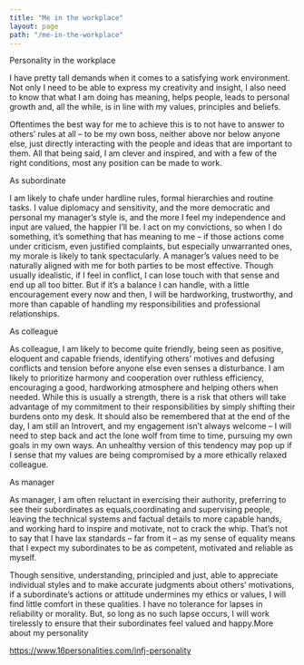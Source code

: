 ```yaml
---
title: "Me in the workplace"
layout: page
path: "/me-in-the-workplace"
---
```


Personality in the workplace

I have pretty tall demands when it comes to a satisfying work environment. Not only I need to be able to express my creativity and insight, I also need to know that what I am doing has meaning, helps people, leads to personal growth and, all the while, is in line with my values, principles and beliefs.

Oftentimes the best way for me to achieve this is to not have to answer to others’ rules at all – to be my own boss, neither above nor below anyone else, just directly interacting with the people and ideas that are important to them. All that being said, I am clever and inspired, and with a few of the right conditions, most any position can be made to work.

As subordinate

I am likely to chafe under hardline rules, formal hierarchies and routine tasks. I value diplomacy and sensitivity, and the more democratic and personal my manager’s style is, and the more I feel my independence and input are valued, the happier I’ll be. I act on my convictions, so when I do something, it’s something that has meaning to me – if those actions come under criticism, even justified complaints, but especially unwarranted ones, my morale is likely to tank spectacularly.
A manager’s values need to be naturally aligned with me for both parties to be most effective. Though usually idealistic, if I feel in conflict, I can lose touch with that sense and end up all too bitter. But if it’s a balance I can handle, with a little encouragement every now and then, I will be hardworking, trustworthy, and more than capable of handling my responsibilities and professional relationships.

As colleague

As colleague, I am likely to become quite friendly, being seen as positive, eloquent and capable friends, identifying others’ motives and defusing conflicts and tension before anyone else even senses a disturbance. I am likely to prioritize harmony and cooperation over ruthless efficiency, encouraging a good, hardworking atmosphere and helping others when needed. While this is usually a strength, there is a risk that others will take advantage of my commitment to their responsibilities by simply shifting their burdens onto my desk.
It should also be remembered that at the end of the day, I am still an Introvert, and my engagement isn’t always welcome – I will need to step back and act the lone wolf from time to time, pursuing my own goals in my own ways. An unhealthy version of this tendency may pop up if I sense that my values are being compromised by a more ethically relaxed colleague.

As manager

As manager, I am often reluctant in exercising their authority, preferring to see their subordinates as equals,coordinating and supervising people, leaving the technical systems and factual details to more capable hands, and working hard to inspire and motivate, not to crack the whip. That’s not to say that I have lax standards – far from it – as my sense of equality means that I expect my subordinates to be as competent, motivated and reliable as myself.

Though sensitive, understanding, principled and just, able to appreciate individual styles and to make accurate judgments about others’ motivations, if a subordinate’s actions or attitude undermines my ethics or values, I will find little comfort in these qualities. I have no tolerance for lapses in reliability or morality. But, so long as no such lapse occurs, I will work tirelessly to ensure that their subordinates feel valued and happy.More about my personality

https://www.16personalities.com/infj-personality

<!-- Accomplished professional in web development with 3 years of experience and a passion to create IT products and solutions which would help people in the most humane, sincere and reliable ways as possible. I adore working in healthcare, education and business fields. I’m capable to design, implement and maintain wide variety of systems. Strong in web development using both, server side and client side technologies.

Currently I'm working as a Full Stack Web Developer with .NET Core, NodeJS, React, Redux, Redux saga, Typescript, ES7, Bootstrap 4.0 technologies. I'm constantly interested in Blockchain methodologies, Etherium, Stratis projects, follow the news and try them out by developing some demo projects. I passed my MCSD: App Builder certification and I 'm looking forward to pass some more to prove my skills and worth. I‘m really fascinated with how new technologies are developing and I am proud of myself being a part of it.

I'm always looking forward to interesting projects, new opportunities to grow and level up my career. I‘m eager and not afraid to learn and try new technologies, methodologies and patterns. Gaining fresh and new experience is my ongoing lifetime goal. I've been a student since I was a little boy - gaining and sharing knowledge is what I do best.

*I'm always happy to help if i can. Let's connect !* -->

<!-- ![Donec eu libero sit amet quam egestas semper. Aenean ultricies mi vitae est. Mauris placerat eleifend leo. Quisque sit amet est et sapien ullamcorper pharetra. Vestibulum erat wisi, condimentum sed, commodo vitae, ornare sit amet, wisi.](./1.jpg) -->
